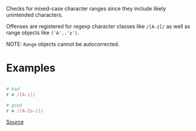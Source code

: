 
Checks for mixed-case character ranges since they include likely unintended characters.

Offenses are registered for regexp character classes like `/[A-z]/`
as well as range objects like `('A'..'z')`.

NOTE: `Range` objects cannot be autocorrected.

# Examples

```ruby

# bad
r = /[A-z]/

# good
r = /[A-Za-z]/
```

[Source](http://www.rubydoc.info/gems/rubocop/RuboCop/Cop/Lint/MixedCaseRange)